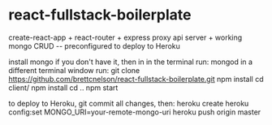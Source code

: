 # react-fullstack-boilerplate

create-react-app + react-router + express proxy api server + working mongo CRUD -- preconfigured to deploy to Heroku

install mongo if you don't have it, then in in the terminal run:
  mongod
in a different terminal window run:
  git clone https://github.com/brettcnelson/react-fullstack-boilerplate.git
  npm install
  cd client/
  npm install
  cd ..
  npm start

to deploy to Heroku, git commit all changes, then:
  heroku create
  heroku config:set MONGO_URI=your-remote-mongo-uri
  heroku push origin master
